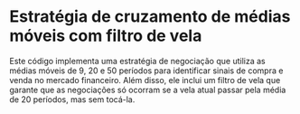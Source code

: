 # Estratégia de cruzamento de médias móveis com filtro de vela
 Este código implementa uma estratégia de negociação que utiliza as médias móveis de 9, 20 e 50 períodos para identificar sinais de compra e venda no mercado financeiro. Além disso, ele inclui um filtro de vela que garante que as negociações só ocorram se a vela atual passar pela média de 20 períodos, mas sem tocá-la.
